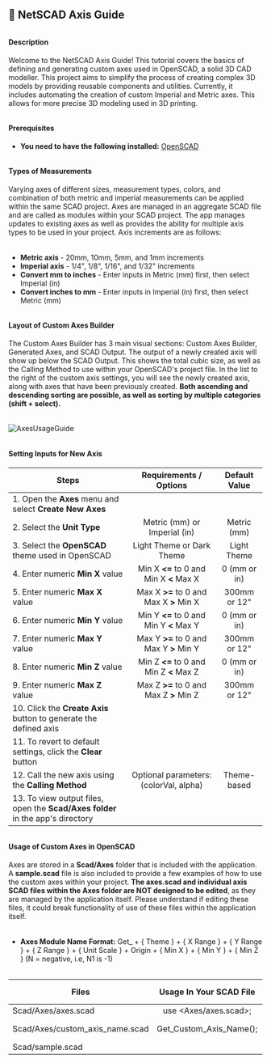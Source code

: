 ﻿## 📐 NetSCAD Axis Guide
###### 
#### Description
Welcome to the NetSCAD Axis Guide! This tutorial covers the basics of defining and generating custom axes used in OpenSCAD, a solid 3D CAD modeller. This project aims to simplify the process of creating complex 3D models by providing reusable components and utilities. Currently, it includes automating the creation of custom Imperial and Metric axes. This allows for more precise 3D modeling used in 3D printing.
###### 
#### Prerequisites
* **You need to have the following installed:** [OpenSCAD](https://openscad.org/downloads.html)
###### 
#### Types of Measurements
Varying axes of different sizes, measurement types, colors, and combination of both metric and imperial measurements can be applied within the same SCAD project. Axes are managed in an aggregate SCAD file and are called as modules within your SCAD project. The app manages updates to existing axes as well as provides the ability for multiple axis types to be used in your project. Axis increments are as follows:
###### 
* **Metric axis** - 20mm, 10mm, 5mm, and 1mm increments
* **Imperial axis** - 1/4", 1/8", 1/16", and 1/32" increments
* **Convert mm to inches** - Enter inputs in Metric (mm) first, then select Imperial (in)
* **Convert inches to mm** - Enter inputs in Imperial (in) first, then select Metric (mm)
###### 
#### Layout of Custom Axes Builder
The Custom Axes Builder has 3 main visual sections: Custom Axes Builder, Generated Axes, and SCAD Output. The output of a newly created axis will show up below the SCAD Output. This shows the total cubic size, as well as the Calling Method to use within your OpenSCAD's project file. In the list to the right of the custom axis settings, you will see the newly created axis, along with axes that have been previously created. **Both ascending and descending sorting are possible, as well as sorting by multiple categories (shift + select).**
###### 
![AxesUsageGuide](Assets/Images/axesUsageGuide.png)
###### 
#### Setting Inputs for New Axis
| Steps                                                                         | Requirements / Options                  | Default Value |
| ----------------------------------------------------------------------------- |:---------------------------------------:|:-------------:|
| 1. Open the **Axes** menu and select **Create New Axes**                      |                                         |               |
| 2. Select the **Unit Type**                                                   | Metric (mm) or Imperial (in)            | Metric (mm)   |
| 3. Select the **OpenSCAD** theme used in OpenSCAD                             | Light Theme or Dark Theme               | Light Theme   |
| 4. Enter numeric **Min X** value                                              | Min X **<=** to 0 and Min X **<** Max X | 0 (mm or in)  |
| 5. Enter numeric **Max X** value                                              | Max X **>=** to 0 and Max X **>** Min X | 300mm or 12"  |
| 6. Enter numeric **Min Y** value                                              | Min Y **<=** to 0 and Min Y **<** Max Y | 0 (mm or in)  |
| 7. Enter numeric **Max Y** value                                              | Max Y **>=** to 0 and Max Y **>** Min Y | 300mm or 12"  |
| 8. Enter numeric **Min Z** value                                              | Min Z **<=** to 0 and Min Z **<** Max Z | 0 (mm or in)  |
| 9. Enter numeric **Max Z** value                                              | Max Z **>=** to 0 and Max Z **>** Min Z | 300mm or 12"  |
| 10. Click the **Create Axis** button to generate the defined axis             |                                         |               |
| 11. To revert to default settings, click the **Clear** button                 |                                         |               |
| 12. Call the new axis using the **Calling Method**                            | Optional parameters: (colorVal, alpha)  | Theme-based   |
| 13. To view output files, open the **Scad/Axes folder** in the app's directory|                                         |               |
###### 
#### Usage of Custom Axes in OpenSCAD
Axes are stored in a **Scad/Axes** folder that is included with the application. A **sample.scad** file is also included to provide a few examples of how to use the custom axes within your project. **The axes.scad and individual axis SCAD files within the Axes folder are NOT designed to be edited**, as they are managed by the application itself. Please understand if editing these files, it could break functionality of use of these files within the application itself.
###### 
* **Axes Module Name Format:** Get_ + { Theme } + { X Range } +  { Y Range } +  { Z Range } + { Unit Scale } + Origin + { Min X } + { Min Y } + { Min Z } (N = negative, i.e, N1 is -1)
###### 
| Files                           | Usage In Your SCAD File | Optional parameters |
| ------------------------------- |:-----------------------:|:-------------------:|
| Scad/Axes/axes.scad             | use <Axes/axes.scad>;   |                     |
| Scad/Axes/custom_axis_name.scad | Get_Custom_Axis_Name(); | colorVal, alpha     |
| Scad/sample.scad                |                         |                     |